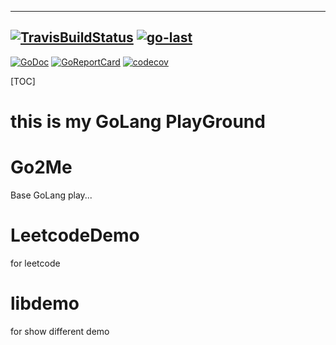 ----
[![TravisBuildStatus](https://api.travis-ci.org/sinlov/GoLang-PlayGround.svg?branch=master)](https://travis-ci.org/sinlov/GoLang-PlayGround)
[![go-last](https://github.com/sinlov/GoLang-PlayGround/workflows/go-last/badge.svg?branch=main)](https://github.com/sinlov/GoLang-PlayGround/actions)
----
[![GoDoc](https://godoc.org/github.com/sinlov/GoLang-PlayGround?status.png)](https://godoc.org/github.com/sinlov/GoLang-PlayGround/)
[![GoReportCard](https://goreportcard.com/badge/github.com/sinlov/GoLang-PlayGround)](https://goreportcard.com/report/github.com/sinlov/GoLang-PlayGround)
[![codecov](https://codecov.io/gh/sinlov/GoLang-PlayGround/branch/master/graph/badge.svg)](https://codecov.io/gh/sinlov/GoLang-PlayGround)

[TOC]

# this is my GoLang PlayGround

# Go2Me

Base GoLang play...

# LeetcodeDemo

for leetcode

# libdemo

for show different demo